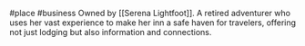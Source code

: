 #place #business 
Owned by [[Serena Lightfoot]]. A retired adventurer who uses her vast experience to make her inn a safe haven for travelers, offering not just lodging but also information and connections.
